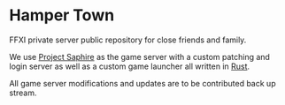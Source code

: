 # Hamper Town
FFXI private server public repository for close friends and family.

We use [Project Saphire](https://github.com/project-saphire-xi/saphire) as the game server with a custom patching and login server as well as a custom game launcher all written in [Rust](https://www.rust-lang.org).

All game server modifications and updates are to be contributed back up stream.
